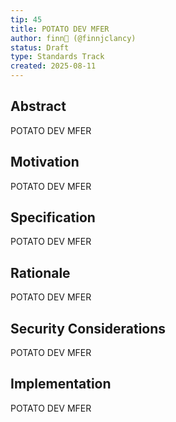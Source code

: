 ```yaml
---
tip: 45
title: POTATO DEV MFER
author: finn🥛 (@finnjclancy)
status: Draft
type: Standards Track
created: 2025-08-11
---
```


## Abstract

POTATO DEV MFER

## Motivation

POTATO DEV MFER

## Specification

POTATO DEV MFER

## Rationale

POTATO DEV MFER

## Security Considerations

POTATO DEV MFER

## Implementation

POTATO DEV MFER